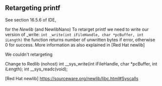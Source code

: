 ## Retargeting printf
See section 16.5.6 of IDE, 

for the _Newlib_ (and NewlibNano) 
To retarget printf we need to write our version of _write: `int _write(int iFileHandle, char *pcBuffer, int iLength)` the function returns number of unwritten bytes if error, otherwise 0 for success. More information as also explained in [Red Hat newlib]

We couldn't retargeting 

Change to Redlib (nohost)
int __sys_write(int iFileHandle, char *pcBuffer, int iLength);
int __sys_readc(void);

[Red Hat newlib] https://sourceware.org/newlib/libc.html#Syscalls



